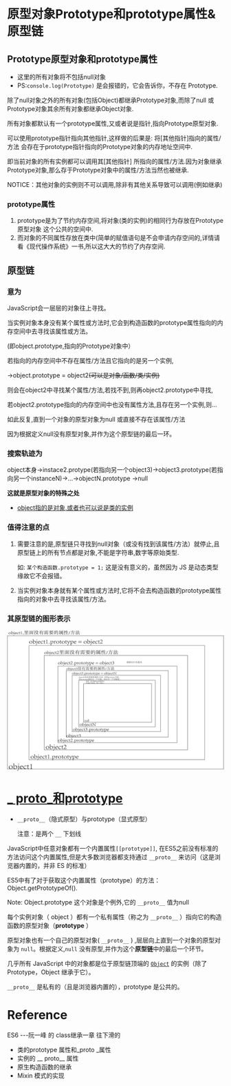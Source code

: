 # 原型对象Prototype和prototype属性&原型链

## Prototype原型对象和prototype属性

- 这里的所有对象将不包括null对象
- PS:`console.log(Prototype)` 是会报错的，它会告诉你，不存在 Prototype.

除了null对象之外的所有对象(包括Object)都继承Prototype对象,而除了null 或Prototype对象其余所有对象都继承Object对象.

所有对象都默认有一个prototype属性,又或者说是指针,指向Prototype原型对象.

可以使用prototype指针指向其他指针,这样做的后果是: 将[其他指针]指向的属性/方法 会存在于prototype指针指向的Prototype对象的内存地址空间中.

即当前对象的所有实例都可以调用其[其他指针] 所指向的属性/方法.因为对象继承Prototype对象,那么存于Prototype对象中的属性/方法当然也被继承.

​ NOTICE：其他对象的实例则不可以调用,除非有其他关系导致可以调用(例如继承)

### prototype属性

1. prototype是为了节约内存空间,将对象(类的实例)的相同行为存放在Prototype原型对象 这个公共的空间中.
2. 而对象的不同属性存放在类中(简单的赋值语句是不会申请内存空间的,详情请看《现代操作系统》一书,所以这大大的节约了内存空间.

## 原型链

### 意为

JavaScript会一层层的对象往上寻找。

当实例对象本身没有某个属性或方法时,它会到构造函数的prototype属性指向的内存空间中去寻找该属性或方法。

(即object.prototype,指向的Prototype对象中）

若指向的内存空间中不存在属性/方法且它指向的是另一个实例,

→object.prototype = object2~~(可以是对象/函数/类/实例)~~

则会在object2中寻找某个属性/方法,若找不到,则再object2.prototype中寻找,

若object2.prototype指向的内存空间中也没有属性方法,且存在另一个实例,则...

如此反复,直到一个对象的原型对象为null 或直接不存在该属性/方法

因为根据定义null没有原型对象,并作为这个原型链的最后一环。

### 搜索轨迹为

object本身→instace2.protype(若指向另一个object3)→object3.prototype(若指向另一个instanceN)→...→objectN.prototype →null

**这就是原型对象的特殊之处**

- <u>object指的是对象,或者也可以说是类的实例</u>

### 值得注意的点

1. 需要注意的是,原型链只寻找到null对象（或没有找到该属性/方法）就停止,且原型链上的所有节点都是对象,不能是字符串,数字等原始类型.
   
   如: `某个构造函数.prototype = 1;` 这是没有意义的，虽然因为 JS 是动态类型缘故它不会报错。

2. 当实例对象本身就有某个属性或方法时,它将不会去构造函数的prototype属性指向的对象中去寻找该属性/方法。

### 其原型链的图形表示

<img title="" src=".//picture/原型链.png" alt="">

# [_ proto_和prototype](https://developer.mozilla.org/zh-CN/docs/Web/JavaScript/Inheritance_and_the_prototype_chain)

- `__proto__`（隐式原型）与prototype（显式原型）
  
  注意：是两个 `__` 下划线

JavaScript中任意对象都有一个内置属性`[[prototype]]`, 在ES5之前没有标准的方法访问这个内置属性,但是大多数浏览器都支持通过 `__proto__` 来访问（这是浏览器内置的，并非 ES 的标准）

ES5中有了对于获取这个内置属性（prototype）的方法： Object.getPrototypeOf().

Note: Object.prototype 这个对象是个例外,它的 `__proto__` 值为null

每个实例对象（ object ）都有一个私有属性（称之为 `__proto__` ）指向它的构造函数的原型对象（**prototype** ）

原型对象也有一个自己的原型对象( `__proto__` ) ,层层向上直到一个对象的原型对象为 `null`。根据定义,`null` 没有原型,并作为这个**原型链**中的最后一个环节。

几乎所有 JavaScript 中的对象都是位于原型链顶端的 [`Object`](https://developer.mozilla.org/zh-CN/docs/Web/JavaScript/Reference/Global_Objects/Object) 的实例（除了 Prototype，Object 继承于它）。

`__proto__` 是私有的（且是浏览器内置的），prototype 是公共的。



# Reference

ES6 ---阮一峰 的 class继承一章 往下滑的

- 类的prototype 属性和_proto _属性
- 实例的 __ proto__ 属性
- 原生构造函数的继承
- Mixin 模式的实现
